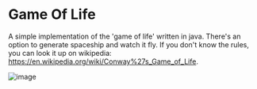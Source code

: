 # Game Of Life

A simple implementation of the 'game of life' written in java. There's an option to generate spaceship and watch it fly. If you don't know the rules, you can look it up on wikipedia: https://en.wikipedia.org/wiki/Conway%27s_Game_of_Life.

![image](https://github.com/Krzyzan42/GameOfLifeTerminal/assets/100627976/b28975cd-3441-45c5-807d-bb3aeb9c2fc6)
